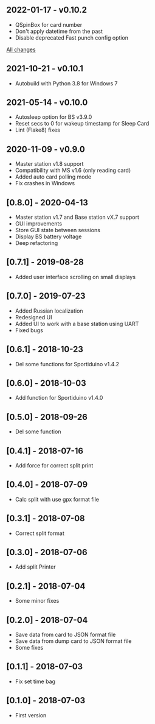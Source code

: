 ## 2022-01-17 - v0.10.2

- QSpinBox for card number
- Don't apply datetime from the past
- Disable deprecated Fast punch config option

[All changes](https://github.com/sportiduino/sportiduinopq/compare/v0.10.1...v0.10.2)

## 2021-10-21 - v0.10.1

- Autobuild with Python 3.8 for Windows 7

## 2021-05-14 - v0.10.0
- Autosleep option for BS v3.9.0
- Reset secs to 0 for wakeup timestamp for Sleep Card
- Lint (Flake8) fixes

## 2020-11-09 - v0.9.0
- Master station v1.8 support
- Compatibility with MS v1.6 (only reading card)
- Added auto card polling mode
- Fix crashes in Windows

## [0.8.0] - 2020-04-13
- Master station v1.7 and Base station vX.7 support
- GUI improvements
- Store GUI state between sessions
- Display BS battery voltage
- Deep refactoring

## [0.7.1] - 2019-08-28
- Added user interface scrolling on small displays

## [0.7.0] - 2019-07-23
- Added Russian localization
- Redesigned UI
- Added UI to work with a base station using UART
- Fixed bugs

## [0.6.1] - 2018-10-23
- Del some functions for Sportiduino v1.4.2

## [0.6.0] - 2018-10-03
- Add function for Sportiduino v1.4.0

## [0.5.0] - 2018-09-26
- Del some function

## [0.4.1] - 2018-07-16
- Add force for correct split print

## [0.4.0] - 2018-07-09
- Calc split with use gpx format file

## [0.3.1] - 2018-07-08
- Correct split format

## [0.3.0] - 2018-07-06
- Add split Printer

## [0.2.1] - 2018-07-04
- Some minor fixes

## [0.2.0] - 2018-07-04
- Save data from card to JSON format file
- Save data from dump card to JSON format file
- Some fixes

## [0.1.1] - 2018-07-03
- Fix set time bag

## [0.1.0] - 2018-07-03
- First version

